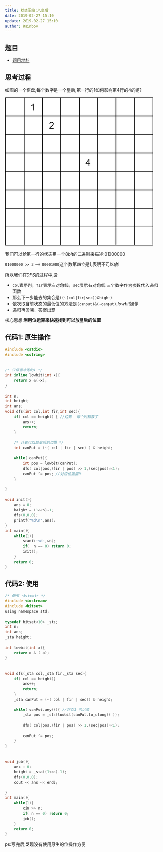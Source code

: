 ```yaml
---
title: 状态压缩:八皇后
date: 2019-02-27 15:10
update: 2019-02-27 15:10
author: Rainboy
---
```


## 题目

 - [题目地址](https://vjudge.net/problem/HDU-2553#author=0)

## 思考过程

如图的一个棋盘,每个数字是一个皇后,第一行的$1$如何影响第$4$行的$4$的呢?

![](https://raw.githubusercontent.com/Rainboylvx/RbookPics/master/%E7%8A%B6%E6%80%81%E5%8E%8B%E7%BC%A9/%E5%85%AB%E7%9A%87%E5%90%8E.png)

我们可以给第一行的状态用一个$8bit$的二进制来描述:$01000000$

`01000000 >> 3` ==> `00001000`这个数第四位是$1$,表明不可以放!

所以我们在$DFS$的过程中,设

 -  `col`表示列，`fir`表示左对角线，`sec`表示右对角线
三个数字作为参数代入递归函数
 - 那么下一步能去的集合是`((~(col|fir|sec))&hight)`
 - 依次取当前状态的最低位的方法是`(canput)&(-canput)`,$lowbit$操作
 - 递归再回溯，答案出现

核心思想:**利用位运算来快速找到可以放皇后的位置**


## 代码1: 原生操作

```c
#include <cstdio>
#include <cstring>


/* 只保留末尾的1 */
int inline lowbit(int x){
    return x &(-x);
}

int n;
int height;
int ans;
void dfs(int col,int fir,int sec){
    if( col == height) { //边界  每个列都放了
        ans++;
        return;
    }

    /* 计算可以放皇后的位置 */
    int canPut = (~( col | fir | sec) ) & height;

    while( canPut){
        int pos = lowbit(canPut);
        dfs( col|pos,(fir | pos) >> 1,(sec|pos)<<1);
        canPut ^= pos; //对应位置置0
    }

}

void init(){
    ans = 0;
    height = (1<<n)-1;
    dfs(0,0,0);
    printf("%d\n",ans);
}
int main(){
    while(1){
        scanf("%d",&n);
        if(  n == 0) return 0;
        init();
    }
    return 0;
}
```
## 代码2: 使用<bitset>


```c
/* 使用 <bitset> */
#include <iostream>
#include <bitset>
using namespace std;

typedef bitset<10> _sta;
int n;
int ans;
_sta height;

int lowbit(int x){
    return x & (-x);
}


void dfs(_sta col,_sta fir,_sta sec){
    if( col == height){
        ans++;
        return;
    }
    _sta canPut = (~( col | fir | sec)) & height;

    while( canPut.any()){ //存在1 可以放
        _sta pos = _sta(lowbit(canPut.to_ulong() ));

        dfs( col|pos,(fir | pos) >> 1,(sec|pos)<<1);

        canPut ^= pos;
    }
}


void job(){
    ans = 0;
    height = _sta((1<<n)-1);
    dfs(0,0,0);
    cout << ans << endl;

}
int main(){
    while(1){
        cin >> n;
        if( n == 0) return 0;
        job();
    }
    return 0;
}
```

ps:写完后,发现没有使用原生的位操作方便
